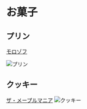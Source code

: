 # お菓子

## プリン

[モロゾフ](http://www.morozoff.co.jp/)

![プリン](http://www.morozoff.co.jp/2020/04/25/7601cc684e7164260c35f55ad91af78a0d815dd0.jpg)

## クッキー

[ザ・メープルマニア](https://themaplemania.jp/)
![クッキー](https://themaplemania.jp/assets/images/products/maple-butter-cookie/main.jpg)
